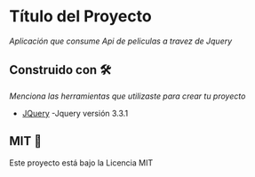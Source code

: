 # Título del Proyecto

_Aplicación que consume Api de peliculas a travez de Jquery_

## Construido con 🛠️

_Menciona las herramientas que utilizaste para crear tu proyecto_

* [JQuery](https://cdnjs.cloudflare.com/ajax/libs/jquery/3.3.1/jquery.min.js) -Jquery versión 3.3.1

## MIT 📄

Este proyecto está bajo la Licencia MIT
